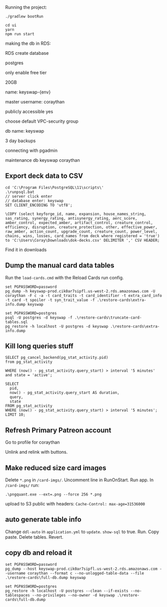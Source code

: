 
Running the project:

```
./gradlew bootRun
```

```
cd ui
yarn
npm run start
```


making the db in RDS:

RDS create database

postgres

only enable free tier

20GB

name: keyswap-{env}

master username: coraythan

publicly accessible yes

choose default VPC-security group

db name: keyswap

3 day backups

connecting with pgadmin

maintenance db keyswap
coraythan

## Export deck data to CSV

```
cd 'C:\Program Files\PostgreSQL\11\scripts\'
.\runpsql.bat
// server click enter
// database enter: keyswap
SET CLIENT_ENCODING TO 'utf8';

\COPY (select keyforge_id, name, expansion, house_names_string, sas_rating, synergy_rating, antisynergy_rating, aerc_score, amber_control, expected_amber, artifact_control, creature_control, efficiency, disruption, creature_protection, other, effective_power, raw_amber, action_count, upgrade_count, creature_count, power_level, chains, wins, losses, card_names from deck where registered = 'true') to 'C:\Users\Coray\Downloads\dok-decks.csv' DELIMITER ',' CSV HEADER;
```

Find it in downloads 


## Dump the manual card data tables

Run the `load-cards.cmd` with the Reload Cards run config.

```
set PGPASSWORD=password
pg_dump -h keyswap-prod.cik0ar7sipfl.us-west-2.rds.amazonaws.com -U coraythan -F c -a -t card_traits -t card_identifier -t extra_card_info -t card -t spoiler -t syn_trait_value -f .\restore-cards\extra-info.dump keyswap

set PGPASSWORD=postgres
psql -U postgres -d keyswap -f .\restore-cards\truncate-card-tables.sql
pg_restore -h localhost -U postgres -d keyswap .\restore-cards\extra-info.dump

```

## Kill long queries stuff
```
SELECT pg_cancel_backend(pg_stat_activity.pid)
from pg_stat_activity

WHERE (now() - pg_stat_activity.query_start) > interval '5 minutes' and state = 'active';

SELECT
  pid,
  now() - pg_stat_activity.query_start AS duration,
  query,
  state
FROM pg_stat_activity
WHERE (now() - pg_stat_activity.query_start) > interval '5 minutes'; 
LIMIT 10;
```

## Refresh Primary Patreon account

Go to profile for coraythan

Unlink and relink with buttons.

## Make reduced size card images

Delete `*.png` in `/card-imgs/`. Uncomment line in RunOnStart. Run app. In `/card-imgs/` run:

`.\pngquant.exe --ext=.png --force 256 *.png`

upload to S3 public with headers: `Cache-Control: max-age=31536000`

## auto generate table info

Change `ddl-auto` in `application.yml` to `update`. `show-sql` to true. Run. Copy paste. Delete tables. Revert.

## copy db and reload it

```
set PGPASSWORD=password
pg_dump --host keyswap-prod.cik0ar7sipfl.us-west-2.rds.amazonaws.com --username coraythan --format c --no-unlogged-table-data --file .\restore-cards\full-db.dump keyswap

set PGPASSWORD=postgres
pg_restore -h localhost -U postgres --clean --if-exists --no-tablespaces --no-privileges --no-owner -d keyswap .\restore-cards\full-db.dump
```

